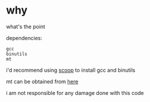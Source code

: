 # why
what's the point

dependencies:
```
gcc
binutils
mt
```

i'd recommend using [scoop](https://scoop.sh) to install gcc and binutils

mt can be obtained from [here](https://github.com/mrpapersonic/mt)

i am not responsible for any damage done with this code
